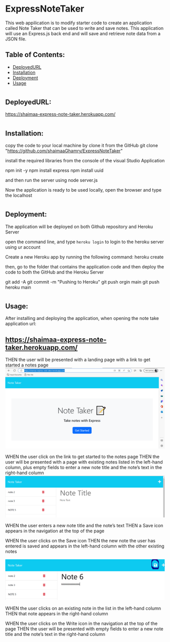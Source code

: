 # ExpressNoteTaker

 This web appilication is to modify starter code to create an application called Note Taker that can be used to write and save notes. This application will use an Express.js back end and will save and retrieve note data from a JSON file.


  ## Table of Contents:
  * [DeployedURL](#DeployedURL)
  * [Installation](#Installation)
  * [Deployment](#Deployment)
  * [Usage](#usage)








#
## DeployedURL:
https://shaimaa-express-note-taker.herokuapp.com/






#
## Installation:
copy the code to your local machine by clone it from the GitHub
git clone "https://github.com/shaimaaGhamry/ExpressNoteTaker"

install the required libraries from the console of the visual Studio Application

npm init -y
npm install express 
npm install uuid

and then run the server using node server.js
 
Now the application is ready to be used locally, open the browser and type the localhost





#
## Deployment:
The application will be deployed on both Github repository and Heroku Server

open the command line, and type  `heroku login` to login to the heroku server using ur account

Create a new Heroku app by running the following command:
heroku create <unique-app-name>

then, go to the folder that contains the application code  and then deploy the code to both the GitHub and the Heroku Server

git add -A
git commit -m "Pushing to Heroku"
git push orgin main
git push heroku main




#
## Usage:
After installing and deploying the application, when opening the note take application url:

## https://shaimaa-express-note-taker.herokuapp.com/

THEN the user will be presented with a landing page with a link to get started a notes page
![Get started Screen Shot](./screen_shots/get_started.png)

WHEN the user click on the link to get started to the notes page
THEN the user will be presented with a page with existing notes listed in the left-hand column, plus empty fields to enter a new note title and the note’s text in the right-hand column
![First page screen shot](./screen_shots/first_page.png)

WHEN the user enters a new note title and the note’s text
THEN a Save icon appears in the navigation at the top of the page

WHEN the user clicks on the Save icon
THEN the new note the user has entered is saved and appears in the left-hand column with the other existing notes

![save page screen shot](./screen_shots/save.png)

WHEN the user clicks on an existing note in the list in the left-hand column
THEN that note appears in the right-hand column


WHEN the user clicks on the Write icon in the navigation at the top of the page
THEN the user will be presented with empty fields to enter a new note title and the note’s text in the right-hand column